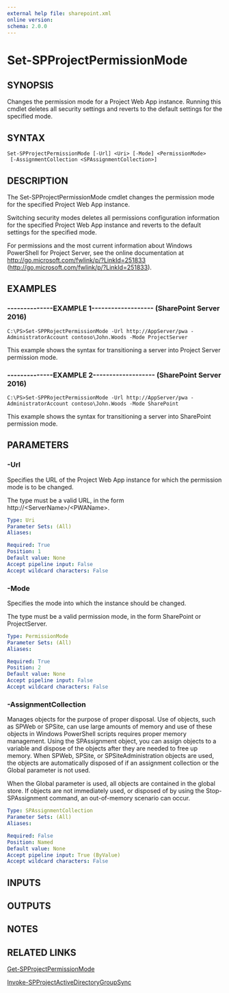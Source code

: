 ```yaml
---
external help file: sharepoint.xml
online version: 
schema: 2.0.0
---
```


# Set-SPProjectPermissionMode

## SYNOPSIS
Changes the permission mode for a Project Web App instance.
Running this cmdlet deletes all security settings and reverts to the default settings for the specified mode.

## SYNTAX

```
Set-SPProjectPermissionMode [-Url] <Uri> [-Mode] <PermissionMode>
 [-AssignmentCollection <SPAssignmentCollection>]
```

## DESCRIPTION
The Set-SPProjectPermissionMode cmdlet changes the permission mode for the specified Project Web App instance.

Switching security modes deletes all permissions configuration information for the specified Project Web App instance and reverts to the default settings for the specified mode.

For permissions and the most current information about Windows PowerShell for Project Server, see the online documentation at http://go.microsoft.com/fwlink/p/?LinkId=251833 (http://go.microsoft.com/fwlink/p/?LinkId=251833).

## EXAMPLES

### --------------EXAMPLE 1------------------- (SharePoint Server 2016)
```
C:\PS>Set-SPPRojectPermissionMode -Url http://AppServer/pwa -AdministratorAccount contoso\John.Woods -Mode ProjectServer
```

This example shows the syntax for transitioning a server into Project Server permission mode.

### --------------EXAMPLE 2------------------- (SharePoint Server 2016)
```
C:\PS>Set-SPPRojectPermissionMode -Url http://AppServer/pwa -AdministratorAccount contoso\John.Woods -Mode SharePoint
```

This example shows the syntax for transitioning a server into SharePoint permission mode.

## PARAMETERS

### -Url
Specifies the URL of the Project Web App instance for which the permission mode is to be changed.

The type must be a valid URL, in the form http://\<ServerName\>/\<PWAName\>.

```yaml
Type: Uri
Parameter Sets: (All)
Aliases: 

Required: True
Position: 1
Default value: None
Accept pipeline input: False
Accept wildcard characters: False
```

### -Mode
Specifies the mode into which the instance should be changed.

The type must be a valid permission mode, in the form SharePoint or ProjectServer.

```yaml
Type: PermissionMode
Parameter Sets: (All)
Aliases: 

Required: True
Position: 2
Default value: None
Accept pipeline input: False
Accept wildcard characters: False
```

### -AssignmentCollection
Manages objects for the purpose of proper disposal.
Use of objects, such as SPWeb or SPSite, can use large amounts of memory and use of these objects in Windows PowerShell scripts requires proper memory management.
Using the SPAssignment object, you can assign objects to a variable and dispose of the objects after they are needed to free up memory.
When SPWeb, SPSite, or SPSiteAdministration objects are used, the objects are automatically disposed of if an assignment collection or the Global parameter is not used.

When the Global parameter is used, all objects are contained in the global store.
If objects are not immediately used, or disposed of by using the Stop-SPAssignment command, an out-of-memory scenario can occur.

```yaml
Type: SPAssignmentCollection
Parameter Sets: (All)
Aliases: 

Required: False
Position: Named
Default value: None
Accept pipeline input: True (ByValue)
Accept wildcard characters: False
```

## INPUTS

## OUTPUTS

## NOTES

## RELATED LINKS

[Get-SPProjectPermissionMode]()

[Invoke-SPProjectActiveDirectoryGroupSync]()

